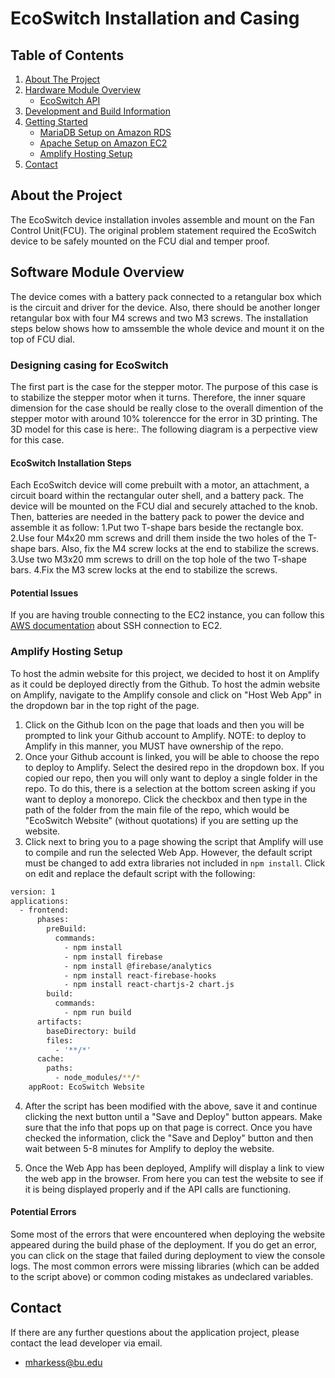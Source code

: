 # EcoSwitch Installation and Casing
## Table of Contents
  <ol>
    <li>
      <a href="#about-the-project">About The Project</a>
    </li>
    <li>
      <a href="#hardware-module-overview">Hardware Module Overview</a>
      <ul>
        <li><a href="#ecoswitch-api">EcoSwitch API</a></li>
      </ul>
    </li>
    <li>
      <a href="#development-and-build-information">Development and Build Information</a>
    </li>
    <li>
      <a href="#getting-started">Getting Started</a>
      <ul>
        <li><a href="#mariadb-setup-on-amazon-rds">MariaDB Setup on Amazon RDS</a></li>
        <li><a href="#apache-setup-on-amazon-ec2">Apache Setup on Amazon EC2</a></li>
        <li><a href="#amplify-hosting-setup">Amplify Hosting Setup</a></li>
      </ul>
    </li>
  <li>
      <a href="#contact">Contact</a>
    </li>
  </ol>

## About the Project
The EcoSwitch device installation involes assemble and mount on the Fan Control Unit(FCU). The original problem statement required the EcoSwitch device to be safely mounted on the FCU dial and temper proof. 

## Software Module Overview
The device comes with a battery pack connected to a retangular box which is the circuit and driver for the device. Also, there should be another longer retangular box with four M4 screws and two M3 screws. The installation steps below shows how to amssemble the whole device and mount it on the top of FCU dial. 
### Designing casing for EcoSwitch
The first part is the case for the stepper motor. The purpose of this case is to stabilize the stepper motor when it turns. Therefore, the inner square  dimension for the case should be really close to the overall dimention of the stepper motor with around 10% tolerencce for the error in 3D printing. The 3D model for this case is here:. The following diagram is a perpective view for this case.

#### EcoSwitch Installation Steps
Each EcoSwitch device will come prebuilt with a motor, an attachment, a circuit board within the rectangular outer shell, and a battery pack. The device will be mounted on the FCU dial and securely attached to the knob. Then, batteries are needed in the battery pack to power the device and assemble it as follow:
1.Put two T-shape bars beside the rectangle box. 
2.Use four M4x20 mm screws and drill them inside the two holes of the T-shape bars. Also, fix the M4 screw locks at the end to stabilize the screws.
3.Use two M3x20 mm screws to drill on the top hole of the two T-shape bars.
4.Fix the M3 screw locks at the end to stabilize the screws.



#### Potential Issues
If you are having trouble connecting to the EC2 instance, you can follow this [AWS documentation](https://docs.aws.amazon.com/AWSEC2/latest/UserGuide/AccessingInstancesLinux.html) about SSH connection to EC2.
 
### Amplify Hosting Setup
To host the admin website for this project, we decided to host it on Amplify as it could be deployed directly from the Github. To host the admin website on Amplify, navigate to the Amplify console and click on "Host Web App" in the dropdown bar in the top right of the page.
1. Click on the Github Icon on the page that loads and then you will be prompted to link your Github account to Amplify. NOTE: to deploy to Amplify in this manner, you MUST have ownership of the repo. 
2. Once your Github account is linked, you will be able to choose the repo to deploy to Amplify. Select the desired repo in the dropdown box. If you copied our repo, then you will only want to deploy a single folder in the repo. To do this, there is a selection at the bottom screen asking if you want to deploy a monorepo. Click the checkbox and then type in the path of the folder from the main file of the repo, which would be "EcoSwitch Website" (without quotations) if you are setting up the website.
3. Click next to bring you to a page showing the script that Amplify will use to compile and run the selected Web App. However, the default script must be changed to add extra libraries not included in `npm install`. Click on edit and replace the default script with the following:
```sh
version: 1
applications:
  - frontend:
      phases:
        preBuild:
          commands:
            - npm install
            - npm install firebase
            - npm install @firebase/analytics
            - npm install react-firebase-hooks
            - npm install react-chartjs-2 chart.js
        build:
          commands:
            - npm run build
      artifacts:
        baseDirectory: build
        files:
          - '**/*'
      cache:
        paths:
          - node_modules/**/*
    appRoot: EcoSwitch Website
``` 
4. After the script has been modified with the above, save it and continue clicking the next button until a "Save and Deploy" button appears. Make sure that the info that pops up on that page is correct. Once you have checked the information, click the "Save and Deploy" button and then wait between 5-8 minutes for Amplify to deploy the website.

5. Once the Web App has been deployed, Amplify will display a link to view the web app in the browser. From here you can test the website to see if it is being displayed properly and if the API calls are functioning.

#### Potential Errors
Some most of the errors that were encountered when deploying the website appeared during the build phase of the deployment. If you do get an error, you can click on the stage that failed during deployment to view the console logs. The most common errors were missing libraries (which can be added to the script above) or common coding mistakes as undeclared variables.  

## Contact
If there are any further questions about the application project, please contact the lead developer via email.
* mharkess@bu.edu
